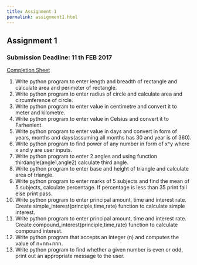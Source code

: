```yaml
---
title: Assignment 1
permalink: assignment1.html
---
```

## Assignment 1


### Submission Deadline: 11 th FEB 2017

[Completion Sheet](https://parulprogramminghub.github.io/assignments/assign1_complete)

1. Write python program to enter length and breadth of rectangle and calculate area and perimeter of rectangle.
2. Write python program to enter radius of circle and calculate area and circumference of circle.
3. Write python program to enter value in centimetre and convert it to meter and kilometre.
4. Write python program to enter value in Celsius and convert it to Farhenient.
5. Write python program to enter value in days and convert in form of years, months and days(assuming all months has 30 and year is of 360).
6. Write python program to find power of any number in form of x^y where x and y are user inputs.
7. Write python program to enter 2 angles and using function thirdangle(angle1,angle2) calculate third angle.
8. Write python program to enter base and height of triangle and calculate area of  triangle.
9. Write python program to enter marks of 5 subjects and find the mean of 5 subjects, calculate percentage. If percentage is less than 35 print fail else print pass.
10. Write python program to enter principal amount, time and interest rate. Create simple_interest(principle,time,rate) function to calculate simple interest.
11. Write python program to enter principal amount, time and interest rate. Create compound_interest(principle,time,rate) function to calculate compound interest.
12. Write python program that accepts an integer (n) and computes the value of
n+nn+nnn.
13. Write python program to find whether a given number is even or odd, print out an appropriate message to the user.


